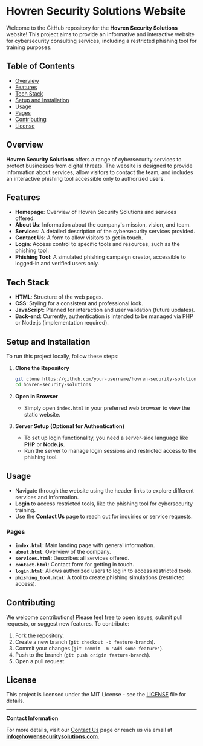 # Hovren Security Solutions Website

Welcome to the GitHub repository for the **Hovren Security Solutions** website! This project aims to provide an informative and interactive website for cybersecurity consulting services, including a restricted phishing tool for training purposes.

## Table of Contents
- [Overview](#overview)
- [Features](#features)
- [Tech Stack](#tech-stack)
- [Setup and Installation](#setup-and-installation)
- [Usage](#usage)
- [Pages](#pages)
- [Contributing](#contributing)
- [License](#license)

## Overview
**Hovren Security Solutions** offers a range of cybersecurity services to protect businesses from digital threats. The website is designed to provide information about services, allow visitors to contact the team, and includes an interactive phishing tool accessible only to authorized users.

## Features
- **Homepage**: Overview of Hovren Security Solutions and services offered.
- **About Us**: Information about the company's mission, vision, and team.
- **Services**: A detailed description of the cybersecurity services provided.
- **Contact Us**: A form to allow visitors to get in touch.
- **Login**: Access control to specific tools and resources, such as the phishing tool.
- **Phishing Tool**: A simulated phishing campaign creator, accessible to logged-in and verified users only.

## Tech Stack
- **HTML**: Structure of the web pages.
- **CSS**: Styling for a consistent and professional look.
- **JavaScript**: Planned for interaction and user validation (future updates).
- **Back-end**: Currently, authentication is intended to be managed via PHP or Node.js (implementation required).

## Setup and Installation
To run this project locally, follow these steps:

1. **Clone the Repository**
   ```bash
   git clone https://github.com/your-username/hovren-security-solutions.git
   cd hovren-security-solutions
   ```

2. **Open in Browser**
   - Simply open `index.html` in your preferred web browser to view the static website.

3. **Server Setup (Optional for Authentication)**
   - To set up login functionality, you need a server-side language like **PHP** or **Node.js**.
   - Run the server to manage login sessions and restricted access to the phishing tool.

## Usage
- Navigate through the website using the header links to explore different services and information.
- **Login** to access restricted tools, like the phishing tool for cybersecurity training.
- Use the **Contact Us** page to reach out for inquiries or service requests.

### Pages
- **`index.html`**: Main landing page with general information.
- **`about.html`**: Overview of the company.
- **`services.html`**: Describes all services offered.
- **`contact.html`**: Contact form for getting in touch.
- **`login.html`**: Allows authorized users to log in to access restricted tools.
- **`phishing_tool.html`**: A tool to create phishing simulations (restricted access).

## Contributing
We welcome contributions! Please feel free to open issues, submit pull requests, or suggest new features. To contribute:

1. Fork the repository.
2. Create a new branch (`git checkout -b feature-branch`).
3. Commit your changes (`git commit -m 'Add some feature'`).
4. Push to the branch (`git push origin feature-branch`).
5. Open a pull request.

## License
This project is licensed under the MIT License - see the [LICENSE](LICENSE) file for details.

---

**Contact Information**

For more details, visit our [Contact Us](contact.html) page or reach us via email at **info@hovrensecuritysolutions.com**.
